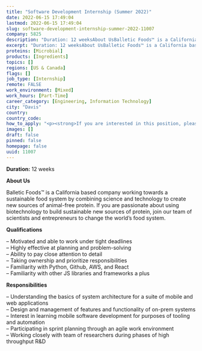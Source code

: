 ```yaml
---
title: "Software Development Internship (Summer 2022)"
date: 2022-06-15 17:49:04
lastmod: 2022-06-15 17:49:04
slug: software-development-internship-summer-2022-11007
company: 5825
description: "Duration: 12 weeksAbout UsBalletic Foods™ is a California based company working towards a sustainable food system by combining science and technology to create new sources of animal-free protein. If you are passionate about using biotechnology to build sustainable new sources of protein, join our team of scientists and entrepreneurs to change the world’s food system.Qualifications"
excerpt: "Duration: 12 weeksAbout UsBalletic Foods™ is a California based company working towards a sustainable food system by combining science and technology to create new sources of animal-free protein. If you are passionate about using biotechnology to build sustainable new sources of protein, join our team of scientists and entrepreneurs to change the world’s food system.Qualifications"
proteins: [Microbial]
products: [Ingredients]
topics: []
regions: [US & Canada]
flags: []
job_type: [Internship]
remote: FALSE
work_environment: [Mixed]
work_hours: [Part-Time]
career_category: [Engineering, Information Technology]
city: "Davis"
country: 
country_code: 
how_to_apply: "<p><strong>If you are interested in this position, please contact <a href=\"mailto:careers@balleticfoods.com\">careers@balleticfoods.com</a></strong></p>"
images: []
draft: false
pinned: false
homepage: false
uuid: 11007
---
```

<p><strong>Duration:</strong> 12 weeks</p>
<p><strong>About Us</strong></p>
<p>Balletic Foods™ is a California based company working towards a sustainable food system by combining science and technology to create new sources of animal-free protein. If you are passionate about using biotechnology to build sustainable new sources of protein, join our team of scientists and entrepreneurs to change the world’s food system.</p>
<p><strong>Qualifications</strong></p>
<p>– Motivated and able to work under tight deadlines<br />
– Highly effective at planning and problem-solving<br />
– Ability to pay close attention to detail<br />
– Taking ownership and prioritize responsibilities<br />
– Familiarity with Python, Github, AWS, and React<br />
– Familiarity with other JS libraries and frameworks a plus</p>
<p><strong>Responsibilities</strong></p>
<p>– Understanding the basics of system architecture for a suite of mobile and web applications<br />
– Design and management of features and functionality of on-prem systems<br />
– Interest in learning mobile software development for purposes of tooling and automation<br />
– Participating in sprint planning through an agile work environment<br />
– Working closely with team of researchers during phases of high throughput R&D</p>
